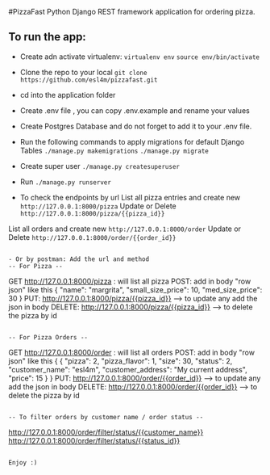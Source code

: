 #PizzaFast
Python Django REST framework application for ordering pizza.

## To run the app:
- Create adn activate virtualenv: 
`virtualenv env`
`source env/bin/activate`

- Clone the repo to your local `git clone https://github.com/esl4m/pizzafast.git`

- cd into the application folder

- Create .env file , you can copy .env.example and rename your values

- Create Postgres Database and do not forget to add it to your .env file.

- Run the following commands to apply migrations for default Django Tables
`./manage.py makemigrations`
`./manage.py migrate`

- Create super user `./manage.py createsuperuser`

- Run `./manage.py runserver`

- To check the endpoints by url
List all pizza entries and create new `http://127.0.0.1:8000/pizza`
Update or Delete `http://127.0.0.1:8000/pizza/{{pizza_id}}`

List all orders and create new `http://127.0.0.1:8000/order`
Update or Delete `http://127.0.0.1:8000/order/{{order_id}}`
```

- Or by postman: Add the url and method
-- For Pizza --
```
GET http://127.0.0.1:8000/pizza : will list all pizza
POST: add in body "row json" like this
{
    "name": "margrita",
    "small_size_price": 10,
    "med_size_price": 30
}
PUT: http://127.0.0.1:8000/pizza/{{pizza_id}} --> to update any add the json in body
DELETE: http://127.0.0.1:8000/pizza/{{pizza_id}} --> to delete the pizza by id
```

-- For Pizza Orders --
```
GET http://127.0.0.1:8000/order : will list all orders
POST: add in body "row json" like this
{
    {
        "pizza": 2,
        "pizza_flavor": 1,
        "size": 30,
        "status": 2,
        "customer_name": "esl4m",
        "customer_address": "My current address",
        "price": 15
    }
}
PUT: http://127.0.0.1:8000/order/{{order_id}} --> to update any add the json in body
DELETE: http://127.0.0.1:8000/order/{{order_id}} --> to delete the pizza by id
```

-- To filter orders by customer name / order status --
```
http://127.0.0.1:8000/order/filter/status/{{customer_name}}
http://127.0.0.1:8000/order/filter/status/{{status_id}}

```

Enjoy :)
